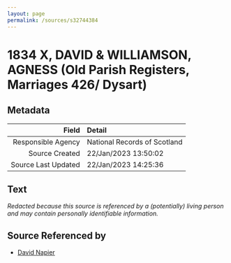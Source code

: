 ```yaml
---
layout: page
permalink: /sources/s32744384
---
```


# 1834 X, DAVID & WILLIAMSON, AGNESS (Old Parish Registers, Marriages 426/ Dysart)

## Metadata
Field | Detail
---:|:---
Responsible Agency | National Records of Scotland
Source Created | 22/Jan/2023 13:50:02
Source Last Updated | 22/Jan/2023 14:25:36

## Text

_Redacted because this source is referenced by a (potentially) living person and may contain personally identifiable information._

## Source Referenced by

* [David Napier](../people/@71012752@-david-napier-b-d.md)
